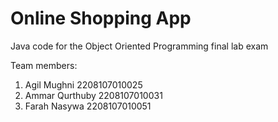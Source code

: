 # Online Shopping App
Java code for the Object Oriented Programming final lab exam

Team members:
1. Agil Mughni 2208107010025
2. Ammar Qurthuby 2208107010031
3. Farah Nasywa 2208107010051
